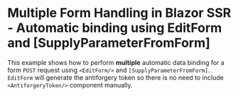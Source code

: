 # Multiple Form Handling in Blazor SSR - Automatic binding using EditForm and [SupplyParameterFromForm]

This example shows how to perform **multiple** automatic data binding for a form `POST` request using `<EditForm/>` and `[SupplyParameterFromForm]`. `EditForm` will generate the antiforgery token so there is no need to include `<AntiforgeryToken/>` component manually.